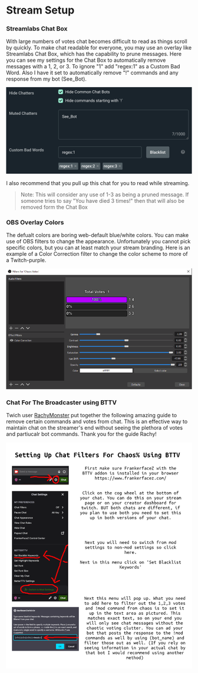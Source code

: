 # Stream Setup

### Streamlabs Chat Box

With large numbers of votes chat becomes difficult to read as things scroll by quickly.  To make chat readable for everyone, you may use an overlay like Streamlabs Chat Box, which has the capability to prune messages.  Here you can see my settings for the Chat Box to automatically remove messages with a 1, 2, or 3.  To ignore "1" add "regex:1" as a Custom Bad Word.  Also I have it set to automatically remove "!" commands and any response from my bot (See_Bot).

![Chat Box](https://github.com/blegas78/chaos/blob/main/docs/images/streamlabs.png?raw=true)

I also recommend that you pull up this chat for you to read while streaming.  

>Note: This will consider any use of 1-3 as being a pruned message.  If someone tries to say "You have died 3 times!" then that will also be removed form the Chat Box


### OBS Overlay Colors
The defualt colors are boring web-default blue/white colors.  You can make use of OBS filters to change the appearance.  Unfortunately you cannot pick specific colors, but you can at least match your stream branding.  Here is an example of a Color Correction filter to change the color scheme to more of a Twitch-purple.

![OBS Filter](https://github.com/blegas78/chaos/blob/main/docs/images/obs.png?raw=true)


### Chat For The Broadcaster using BTTV
Twich user [RachyMonster](https://www.twitch.tv/rachyonster) put together the following amazing guide to remove certain commands and votes from chat.  This is an effective way to maintain chat on the streamer's end without seeing the plethora of votes and partiucalr bot commands.  Thank you for the guide Rachy!

![BTTV Chat](https://github.com/blegas78/chaos/blob/main/docs/images/bttv.png?raw=true)
